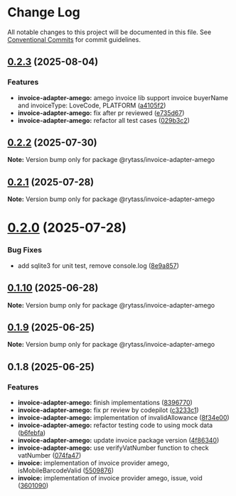 # Change Log

All notable changes to this project will be documented in this file.
See [Conventional Commits](https://conventionalcommits.org) for commit guidelines.

## [0.2.3](https://github.com/Rytass/Utils/compare/@rytass/invoice-adapter-amego@0.2.2...@rytass/invoice-adapter-amego@0.2.3) (2025-08-04)

### Features

- **invoice-adapter-amego:** amego invoice lib support invoice buyerName and invoiceType: LoveCode, PLATFORM ([a4105f2](https://github.com/Rytass/Utils/commit/a4105f2536ae4533b4aa642831768ec87651b4a5))
- **invoice-adapter-amego:** fix after pr reviewed ([e735d67](https://github.com/Rytass/Utils/commit/e735d67dcd993305cb121d542be752abe7f65af1))
- **invoice-adapter-amego:** refactor all test cases ([029b3c2](https://github.com/Rytass/Utils/commit/029b3c2a8794069499e93a566af21894232688f0))

## [0.2.2](https://github.com/Rytass/Utils/compare/@rytass/invoice-adapter-amego@0.2.1...@rytass/invoice-adapter-amego@0.2.2) (2025-07-30)

**Note:** Version bump only for package @rytass/invoice-adapter-amego

## [0.2.1](https://github.com/Rytass/Utils/compare/@rytass/invoice-adapter-amego@0.2.0...@rytass/invoice-adapter-amego@0.2.1) (2025-07-28)

**Note:** Version bump only for package @rytass/invoice-adapter-amego

# [0.2.0](https://github.com/Rytass/Utils/compare/@rytass/invoice-adapter-amego@0.1.10...@rytass/invoice-adapter-amego@0.2.0) (2025-07-28)

### Bug Fixes

- add sqlite3 for unit test, remove console.log ([8e9a857](https://github.com/Rytass/Utils/commit/8e9a8574e8d6ed37b5806ccbf0239488c1875373))

## [0.1.10](https://github.com/Rytass/Utils/compare/@rytass/invoice-adapter-amego@0.1.9...@rytass/invoice-adapter-amego@0.1.10) (2025-06-28)

**Note:** Version bump only for package @rytass/invoice-adapter-amego

## [0.1.9](https://github.com/Rytass/Utils/compare/@rytass/invoice-adapter-amego@0.1.8...@rytass/invoice-adapter-amego@0.1.9) (2025-06-25)

**Note:** Version bump only for package @rytass/invoice-adapter-amego

## 0.1.8 (2025-06-25)

### Features

- **invoice-adapter-amego:** finish implementations ([8396770](https://github.com/Rytass/Utils/commit/83967709a30f6bcfaad5a03247549862c0d82f1f))
- **invoice-adapter-amego:** fix pr review by codepilot ([c3233c1](https://github.com/Rytass/Utils/commit/c3233c138ab8f7be697f269fd5b183ad8f812f25))
- **invoice-adapter-amego:** implementation of invalidAllowance ([8f34e00](https://github.com/Rytass/Utils/commit/8f34e004ef657a35f0e0702315c77a3d62fc3a95))
- **invoice-adapter-amego:** refactor testing code to using mock data ([b6febfa](https://github.com/Rytass/Utils/commit/b6febfa60e0aa17cf008a5de2b55706d66bf63d2))
- **invoice-adapter-amego:** update invoice package version ([4f86340](https://github.com/Rytass/Utils/commit/4f86340f19cb13b76a65353ecb63fb70958eaaab))
- **invoice-adapter-amego:** use verifyVatNumber function to check vatNumber ([074fa47](https://github.com/Rytass/Utils/commit/074fa47af73a16cde6f205b23a3898e5acb16539))
- **invoice:** implementation of invoice provider amego, isMobileBarcodeValid ([5509876](https://github.com/Rytass/Utils/commit/550987604eb3e477eba3ac74cb95b0b534b6321b))
- **invoice:** implementation of invoice provider amego, issue, void ([3601090](https://github.com/Rytass/Utils/commit/3601090b1ed0fae170f3e8598e972619577c7819))
